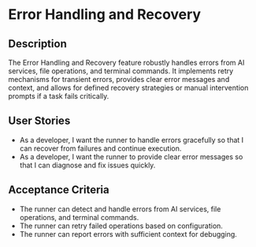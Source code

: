 # Error Handling and Recovery

## Description
The Error Handling and Recovery feature robustly handles errors from AI services, file operations, and terminal commands. It implements retry mechanisms for transient errors, provides clear error messages and context, and allows for defined recovery strategies or manual intervention prompts if a task fails critically.

## User Stories

- As a developer, I want the runner to handle errors gracefully so that I can recover from failures and continue execution.
- As a developer, I want the runner to provide clear error messages so that I can diagnose and fix issues quickly.

## Acceptance Criteria

- The runner can detect and handle errors from AI services, file operations, and terminal commands.
- The runner can retry failed operations based on configuration.
- The runner can report errors with sufficient context for debugging.